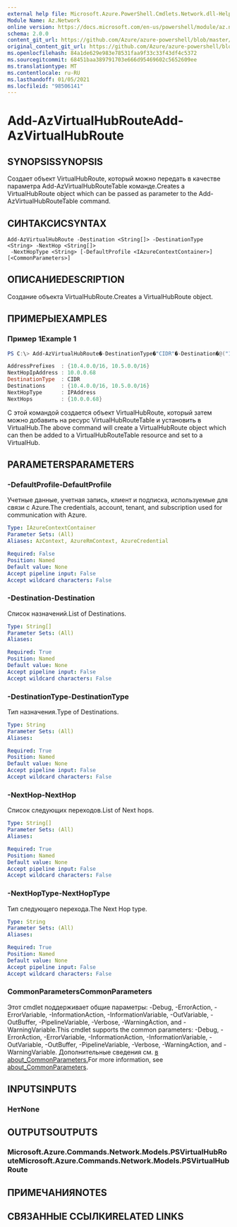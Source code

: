 ```yaml
---
external help file: Microsoft.Azure.PowerShell.Cmdlets.Network.dll-Help.xml
Module Name: Az.Network
online version: https://docs.microsoft.com/en-us/powershell/module/az.network/add-azvirtualhubroute
schema: 2.0.0
content_git_url: https://github.com/Azure/azure-powershell/blob/master/src/Network/Network/help/Add-AzVirtualHubRoute.md
original_content_git_url: https://github.com/Azure/azure-powershell/blob/master/src/Network/Network/help/Add-AzVirtualHubRoute.md
ms.openlocfilehash: 84a1de629e983e78531faa9f33c33f43df4c5372
ms.sourcegitcommit: 68451baa389791703e666d95469602c5652609ee
ms.translationtype: MT
ms.contentlocale: ru-RU
ms.lasthandoff: 01/05/2021
ms.locfileid: "98506141"
---
```

# <span data-ttu-id="c002a-101">Add-AzVirtualHubRoute</span><span class="sxs-lookup"><span data-stu-id="c002a-101">Add-AzVirtualHubRoute</span></span>

## <span data-ttu-id="c002a-102">SYNOPSIS</span><span class="sxs-lookup"><span data-stu-id="c002a-102">SYNOPSIS</span></span>
<span data-ttu-id="c002a-103">Создает объект VirtualHubRoute, который можно передать в качестве параметра Add-AzVirtualHubRouteTable команде.</span><span class="sxs-lookup"><span data-stu-id="c002a-103">Creates a VirtualHubRoute object which can be passed as parameter to the Add-AzVirtualHubRouteTable command.</span></span> 

## <span data-ttu-id="c002a-104">СИНТАКСИС</span><span class="sxs-lookup"><span data-stu-id="c002a-104">SYNTAX</span></span>

```
Add-AzVirtualHubRoute -Destination <String[]> -DestinationType <String> -NextHop <String[]>
 -NextHopType <String> [-DefaultProfile <IAzureContextContainer>] [<CommonParameters>]
```

## <span data-ttu-id="c002a-105">ОПИСАНИЕ</span><span class="sxs-lookup"><span data-stu-id="c002a-105">DESCRIPTION</span></span>
<span data-ttu-id="c002a-106">Создание объекта VirtualHubRoute.</span><span class="sxs-lookup"><span data-stu-id="c002a-106">Creates a VirtualHubRoute object.</span></span>

## <span data-ttu-id="c002a-107">ПРИМЕРЫ</span><span class="sxs-lookup"><span data-stu-id="c002a-107">EXAMPLES</span></span>

### <span data-ttu-id="c002a-108">Пример 1</span><span class="sxs-lookup"><span data-stu-id="c002a-108">Example 1</span></span>
```powershell
PS C:\> Add-AzVirtualHubRoute�-DestinationType�"CIDR"�-Destination�@("10.4.0.0/16",�"10.5.0.0/16")�-NextHopType�"IPAddress"�-NextHop�@("10.0.0.68")

AddressPrefixes  : {10.4.0.0/16, 10.5.0.0/16}
NextHopIpAddress : 10.0.0.68
DestinationType  : CIDR
Destinations     : {10.4.0.0/16, 10.5.0.0/16}
NextHopType      : IPAddress
NextHops         : {10.0.0.68}
```

<span data-ttu-id="c002a-109">С этой командой создается объект VirtualHubRoute, который затем можно добавить на ресурс VirtualHubRouteTable и установить в VirtualHub.</span><span class="sxs-lookup"><span data-stu-id="c002a-109">The above command will create a VirtualHubRoute object which can then be added to a VirtualHubRouteTable resource and set to a VirtualHub.</span></span>

## <span data-ttu-id="c002a-110">PARAMETERS</span><span class="sxs-lookup"><span data-stu-id="c002a-110">PARAMETERS</span></span>

### <span data-ttu-id="c002a-111">-DefaultProfile</span><span class="sxs-lookup"><span data-stu-id="c002a-111">-DefaultProfile</span></span>
<span data-ttu-id="c002a-112">Учетные данные, учетная запись, клиент и подписка, используемые для связи с Azure.</span><span class="sxs-lookup"><span data-stu-id="c002a-112">The credentials, account, tenant, and subscription used for communication with Azure.</span></span>

```yaml
Type: IAzureContextContainer
Parameter Sets: (All)
Aliases: AzContext, AzureRmContext, AzureCredential

Required: False
Position: Named
Default value: None
Accept pipeline input: False
Accept wildcard characters: False
```

### <span data-ttu-id="c002a-113">-Destination</span><span class="sxs-lookup"><span data-stu-id="c002a-113">-Destination</span></span>
<span data-ttu-id="c002a-114">Список назначений.</span><span class="sxs-lookup"><span data-stu-id="c002a-114">List of Destinations.</span></span>

```yaml
Type: String[]
Parameter Sets: (All)
Aliases:

Required: True
Position: Named
Default value: None
Accept pipeline input: False
Accept wildcard characters: False
```

### <span data-ttu-id="c002a-115">-DestinationType</span><span class="sxs-lookup"><span data-stu-id="c002a-115">-DestinationType</span></span>
<span data-ttu-id="c002a-116">Тип назначения.</span><span class="sxs-lookup"><span data-stu-id="c002a-116">Type of Destinations.</span></span>

```yaml
Type: String
Parameter Sets: (All)
Aliases:

Required: True
Position: Named
Default value: None
Accept pipeline input: False
Accept wildcard characters: False
```

### <span data-ttu-id="c002a-117">-NextHop</span><span class="sxs-lookup"><span data-stu-id="c002a-117">-NextHop</span></span>
<span data-ttu-id="c002a-118">Список следующих переходов.</span><span class="sxs-lookup"><span data-stu-id="c002a-118">List of Next hops.</span></span>

```yaml
Type: String[]
Parameter Sets: (All)
Aliases:

Required: True
Position: Named
Default value: None
Accept pipeline input: False
Accept wildcard characters: False
```

### <span data-ttu-id="c002a-119">-NextHopType</span><span class="sxs-lookup"><span data-stu-id="c002a-119">-NextHopType</span></span>
<span data-ttu-id="c002a-120">Тип следующего перехода.</span><span class="sxs-lookup"><span data-stu-id="c002a-120">The Next Hop type.</span></span>

```yaml
Type: String
Parameter Sets: (All)
Aliases:

Required: True
Position: Named
Default value: None
Accept pipeline input: False
Accept wildcard characters: False
```

### <span data-ttu-id="c002a-121">CommonParameters</span><span class="sxs-lookup"><span data-stu-id="c002a-121">CommonParameters</span></span>
<span data-ttu-id="c002a-122">Этот cmdlet поддерживает общие параметры: -Debug, -ErrorAction, -ErrorVariable, -InformationAction, -InformationVariable, -OutVariable, -OutBuffer, -PipelineVariable, -Verbose, -WarningAction, and -WarningVariable.</span><span class="sxs-lookup"><span data-stu-id="c002a-122">This cmdlet supports the common parameters: -Debug, -ErrorAction, -ErrorVariable, -InformationAction, -InformationVariable, -OutVariable, -OutBuffer, -PipelineVariable, -Verbose, -WarningAction, and -WarningVariable.</span></span> <span data-ttu-id="c002a-123">Дополнительные сведения см. [в about_CommonParameters.](http://go.microsoft.com/fwlink/?LinkID=113216)</span><span class="sxs-lookup"><span data-stu-id="c002a-123">For more information, see [about_CommonParameters](http://go.microsoft.com/fwlink/?LinkID=113216).</span></span>

## <span data-ttu-id="c002a-124">INPUTS</span><span class="sxs-lookup"><span data-stu-id="c002a-124">INPUTS</span></span>

### <span data-ttu-id="c002a-125">Нет</span><span class="sxs-lookup"><span data-stu-id="c002a-125">None</span></span>

## <span data-ttu-id="c002a-126">OUTPUTS</span><span class="sxs-lookup"><span data-stu-id="c002a-126">OUTPUTS</span></span>

### <span data-ttu-id="c002a-127">Microsoft.Azure.Commands.Network.Models.PSVirtualHubRoute</span><span class="sxs-lookup"><span data-stu-id="c002a-127">Microsoft.Azure.Commands.Network.Models.PSVirtualHubRoute</span></span>

## <span data-ttu-id="c002a-128">ПРИМЕЧАНИЯ</span><span class="sxs-lookup"><span data-stu-id="c002a-128">NOTES</span></span>

## <span data-ttu-id="c002a-129">СВЯЗАННЫЕ ССЫЛКИ</span><span class="sxs-lookup"><span data-stu-id="c002a-129">RELATED LINKS</span></span>
